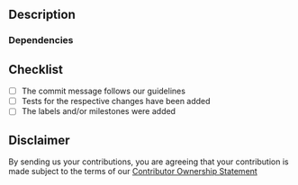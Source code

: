 ## Description

<!--
Please include a summary of the changes.
Please also include relevant motivation, context or related issues.

Closes #ISSUE_NUMBER
Refs #ISSUE_NUMBER
-->

### Dependencies

<!--
If this depends on another PR, please link it here.
If this has some other dependency, please describe it here.
Please add the label "status: on hold" to inform that this is blocked.

Otherwise, you can delete this section
-->

## Checklist

- [ ] The commit message follows our guidelines
- [ ] Tests for the respective changes have been added
- [ ] The labels and/or milestones were added

## Disclaimer

By sending us your contributions, you are agreeing that your contribution is made subject to the terms of our [Contributor Ownership Statement](https://github.com/Farfetch/.github/blob/master/COS.md)
